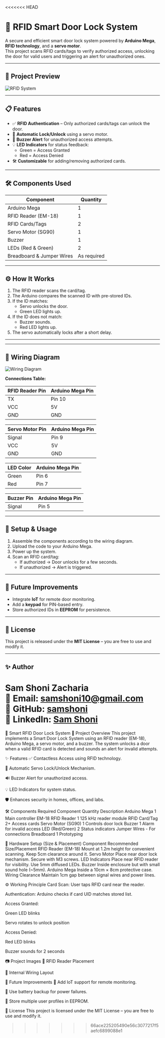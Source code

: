 <<<<<<< HEAD
# 🔐 RFID Smart Door Lock System

A secure and efficient smart door lock system powered by **Arduino Mega**, **RFID technology**, and a **servo motor**.  
This project scans RFID cards/tags to verify authorized access, unlocking the door for valid users and triggering an alert for unauthorized ones.

---

## 📸 Project Preview
![RFID System](photos/system_image.jpg)

---

## 📋 Features
- ✅ **RFID Authentication** – Only authorized cards/tags can unlock the door.
- 🔄 **Automatic Lock/Unlock** using a servo motor.
- 🚨 **Buzzer Alert** for unauthorized access attempts.
- 💡 **LED Indicators** for status feedback:
  - Green = Access Granted
  - Red = Access Denied
- 🛠 **Customizable** for adding/removing authorized cards.

---

## 🛠 Components Used
| Component | Quantity |
|-----------|----------|
| Arduino Mega | 1 |
| RFID Reader (EM-18) | 1 |
| RFID Cards/Tags | 2 |
| Servo Motor (SG90) | 1 |
| Buzzer | 1 |
| LEDs (Red & Green) | 2 |
| Breadboard & Jumper Wires | As required |

---

## ⚙️ How It Works
1. The RFID reader scans the card/tag.
2. The Arduino compares the scanned ID with pre-stored IDs.
3. If the ID matches:
   - Servo unlocks the door.
   - Green LED lights up.
4. If the ID does not match:
   - Buzzer sounds.
   - Red LED lights up.
5. The servo automatically locks after a short delay.

---

---

## 📐 Wiring Diagram
![Wiring Diagram](photos/wiring_diagram.jpg)

**Connections Table:**

| RFID Reader Pin | Arduino Mega Pin |
|-----------------|------------------|
| TX              | Pin 10           |
| VCC             | 5V               |
| GND             | GND              |

| Servo Motor Pin | Arduino Mega Pin |
|-----------------|------------------|
| Signal          | Pin 9            |
| VCC             | 5V               |
| GND             | GND              |

| LED Color | Arduino Mega Pin |
|-----------|------------------|
| Green     | Pin 6            |
| Red       | Pin 7            |

| Buzzer Pin | Arduino Mega Pin |
|------------|------------------|
| Signal     | Pin 5            |

---

## 🚀 Setup & Usage
1. Assemble the components according to the wiring diagram.
2. Upload the code to your Arduino Mega.
3. Power up the system.
4. Scan an RFID card/tag:
   - If authorized → Door unlocks for a few seconds.
   - If unauthorized → Alert is triggered.

---

## 🔮 Future Improvements
- Integrate **IoT** for remote door monitoring.
- Add a **keypad** for PIN-based entry.
- Store authorized IDs in **EEPROM** for persistence.

---

## 📜 License
This project is released under the **MIT License** – you are free to use and modify it.

---

## ✨ Author
**Sam Shoni Zacharia**  
📧 Email: samshoni10@gmail.com  
🔗 GitHub: [samshoni](https://github.com/samshoni)  
🔗 LinkedIn: [Sam Shoni](https://www.linkedin.com/in/sam-shoni-7b2b94301)
=======
🔐 Smart RFID Door Lock System
📌 Project Overview
This project implements a Smart Door Lock System using an RFID reader (EM-18), Arduino Mega, a servo motor, and a buzzer. The system unlocks a door when a valid RFID card is detected and sounds an alert for invalid attempts.

✨ Features
✅ Contactless Access using RFID technology.

🔄 Automatic Servo Lock/Unlock Mechanism.

🔊 Buzzer Alert for unauthorized access.

💡 LED Indicators for system status.

🛡️ Enhances security in homes, offices, and labs.

🛠 Components Required
Component	Quantity	Description
Arduino Mega	1	Main controller
EM-18 RFID Reader	1	125 kHz reader module
RFID Card/Tag	2+	Access cards
Servo Motor (SG90)	1	Controls door lock
Buzzer	1	Alarm for invalid access
LED (Red/Green)	2	Status indicators
Jumper Wires	-	For connections
Breadboard	1	Prototyping

📏 Hardware Setup (Size & Placement)
Component	Recommended Size/Placement
RFID Reader (EM-18)	Mount at 1.2m height for convenient scanning. Keep 5cm clearance around it.
Servo Motor	Place near door lock mechanism. Secure with M3 screws.
LED Indicators	Place near RFID reader for visibility. Use 5mm diffused LEDs.
Buzzer	Inside enclosure but with small sound hole (~5mm).
Arduino Mega	Inside a 10cm × 8cm protective case.
Wiring Clearance	Maintain 1cm gap between signal wires and power lines.

⚙️ Working Principle
Card Scan: User taps RFID card near the reader.

Authentication: Arduino checks if card UID matches stored list.

Access Granted:

Green LED blinks

Servo rotates to unlock position

Access Denied:

Red LED blinks

Buzzer sounds for 2 seconds

📷 Project Images
📌 RFID Reader Placement

📌 Internal Wiring Layout

🚀 Future Improvements
📱 Add IoT support for remote monitoring.

🔋 Use battery backup for power failures.

🔑 Store multiple user profiles in EEPROM.

📜 License
This project is licensed under the MIT License – you are free to use and modify it.
>>>>>>> 66ace225205490e56c3077217f5aefc6899088e1
